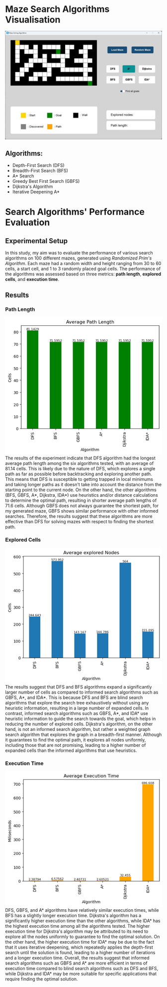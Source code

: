 # Maze Search Algorithms Visualisation
![Screenshot](screenshots/demo.jpg)

## Algorithms:
* Depth-First Search (DFS)
* Breadth-First Search (BFS)
* A* Search
* Greedy Best First Search (GBFS)
* Dijkstra's Algorithm
* Iterative Deepening A*

# Search Algorithms' Performance Evaluation
## Experimental Setup
In this study, my aim was to evaluate the performance of various search algorithms on 100 different mazes, generated using _Randomized Prim's Algorithm_. Each maze had a random width and height ranging from 30 to 60 cells, a start cell, and 1 to 3 randomly placed goal cells. The performance of the algorithms was assessed based on three metrics: **path length**, **explored cells**, and **execution time**.

## Results
### Path Length
![Screenshot](screenshots/path.png)\
The results of the experiment indicate that DFS algorithm had the longest average path length among the six algorithms tested, with an average of 81.14 cells. This is likely due to the nature of DFS, which explores a single path as far as possible before backtracking and exploring another path. This means that DFS is susceptible to getting trapped in local minimums and taking longer paths as it doesn't take into account the distance from the starting point to the current node. On the other hand, the other algorithms (BFS, GBFS, A*, Dijkstra, IDA*) use heuristics and/or distance calculations to determine the optimal path, resulting in shorter average path lengths of 71.6 cells. Although GBFS does not always guarantee the shortest path, for my generated maze, GBFS shows similar performance with other informed searches. Therefore, the results suggest that these algorithms are more effective than DFS for solving mazes with respect to finding the shortest path.

### Explored Cells
![Screenshot](screenshots/explored.png)\
The results suggest that DFS and BFS algorithms expand a significantly larger number of cells as compared to informed search algorithms such as GBFS, A*, and IDA*. This is because DFS and BFS are blind search algorithms that explore the search tree exhaustively without using any heuristic information, resulting in a large number of expanded cells. In contrast, informed search algorithms such as GBFS, A*, and IDA* use heuristic information to guide the search towards the goal, which helps in reducing the number of explored cells. Dijkstra's algorithm, on the other hand, is not an informed search algorithm, but rather a weighted graph search algorithm that explores the graph in a breadth-first manner. Although it guarantees to find the optimal path, it explores all nodes uniformly, including those that are not promising, leading to a higher number of expanded cells than the informed algorithms that use heuristics.

### Execution Time
![Screenshot](screenshots/time.png)\
DFS, GBFS, and A* algorithms have relatively similar execution times, while BFS has a slightly longer execution time. Dijkstra's algorithm has a significantly higher execution time than the other algorithms, while IDA* has the highest execution time among all the algorithms tested. The higher execution time for Dijkstra's algorithm may be attributed to its need to explore all the nodes uniformly to guarantee to find the optimal solution. On the other hand, the higher execution time for IDA* may be due to the fact that it uses iterative deepening, which repeatedly applies the depth-first search until the solution is found, leading to a higher number of iterations and a longer execution time. Overall, the results suggest that informed search algorithms such as GBFS and A* are more efficient in terms of execution time compared to blind search algorithms such as DFS and BFS, while Dijkstra and IDA* may be more suitable for specific applications that require finding the optimal solution.

